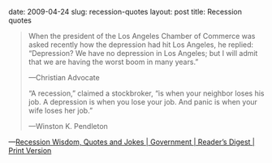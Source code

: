 date: 2009-04-24
slug: recession-quotes
layout: post
title: Recession quotes


<blockquote><p>When the president of the Los Angeles Chamber of Commerce was asked recently how the depression had hit Los Angeles, he replied: &#8220;Depression? We have no depression in Los Angeles; but I will admit that we are having the worst boom in many years.&#8221;</p>



<p>&#8212;Christian Advocate</p>



<p>&#8220;A recession,&#8221; claimed a stockbroker, &#8220;is when your neighbor loses his job. A depression is when you lose your job. And panic is when your wife loses her job.&#8221;</p>



<p>&#8212;Winston K. Pendleton</p></blockquote>&#8212;<a href="http://www.rd.com/content/printContent.do?contentId=115285&amp;KeepThis=true&amp;TB_iframe=true&amp;height=500&amp;width=790&amp;modal=true" target="_blank">Recession Wisdom, Quotes and Jokes | Government | Reader&#8217;s Digest | Print Version</a>
